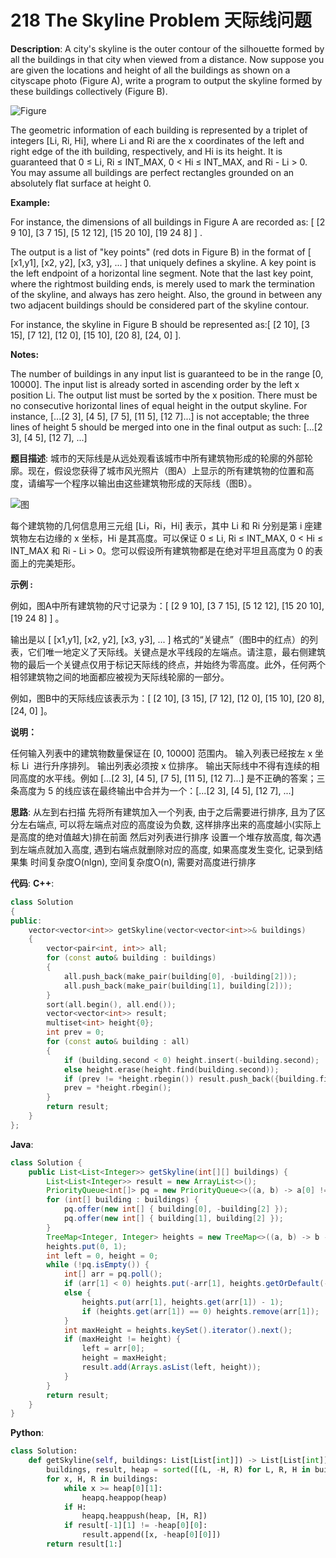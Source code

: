 # 218 The Skyline Problem 天际线问题

__Description__:
A city's skyline is the outer contour of the silhouette formed by all the buildings in that city when viewed from a distance. Now suppose you are given the locations and height of all the buildings as shown on a cityscape photo (Figure A), write a program to output the skyline formed by these buildings collectively (Figure B).

![Figure](https://assets.leetcode.com/uploads/2020/12/01/merged.jpg)

The geometric information of each building is represented by a triplet of integers [Li, Ri, Hi], where Li and Ri are the x coordinates of the left and right edge of the ith building, respectively, and Hi is its height. It is guaranteed that 0 ≤ Li, Ri ≤ INT_MAX, 0 < Hi ≤ INT_MAX, and Ri - Li > 0. You may assume all buildings are perfect rectangles grounded on an absolutely flat surface at height 0.

__Example:__

For instance, the dimensions of all buildings in Figure A are recorded as: [ [2 9 10], [3 7 15], [5 12 12], [15 20 10], [19 24 8] ] .

The output is a list of "key points" (red dots in Figure B) in the format of [ [x1,y1], [x2, y2], [x3, y3], ... ] that uniquely defines a skyline. A key point is the left endpoint of a horizontal line segment. Note that the last key point, where the rightmost building ends, is merely used to mark the termination of the skyline, and always has zero height. Also, the ground in between any two adjacent buildings should be considered part of the skyline contour.

For instance, the skyline in Figure B should be represented as:[ [2 10], [3 15], [7 12], [12 0], [15 10], [20 8], [24, 0] ].

__Notes:__

The number of buildings in any input list is guaranteed to be in the range [0, 10000].
The input list is already sorted in ascending order by the left x position Li.
The output list must be sorted by the x position.
There must be no consecutive horizontal lines of equal height in the output skyline. For instance, [...[2 3], [4 5], [7 5], [11 5], [12 7]...] is not acceptable; the three lines of height 5 should be merged into one in the final output as such: [...[2 3], [4 5], [12 7], ...]

__题目描述__:
城市的天际线是从远处观看该城市中所有建筑物形成的轮廓的外部轮廓。现在，假设您获得了城市风光照片（图A）上显示的所有建筑物的位置和高度，请编写一个程序以输出由这些建筑物形成的天际线（图B）。

![图](https://assets.leetcode.com/uploads/2020/12/01/merged.jpg)

每个建筑物的几何信息用三元组 [Li，Ri，Hi] 表示，其中 Li 和 Ri 分别是第 i 座建筑物左右边缘的 x 坐标，Hi 是其高度。可以保证 0 ≤ Li, Ri ≤ INT_MAX, 0 < Hi ≤ INT_MAX 和 Ri - Li > 0。您可以假设所有建筑物都是在绝对平坦且高度为 0 的表面上的完美矩形。

__示例 :__

例如，图A中所有建筑物的尺寸记录为：[ [2 9 10], [3 7 15], [5 12 12], [15 20 10], [19 24 8] ] 。

输出是以 [ [x1,y1], [x2, y2], [x3, y3], ... ] 格式的“关键点”（图B中的红点）的列表，它们唯一地定义了天际线。关键点是水平线段的左端点。请注意，最右侧建筑物的最后一个关键点仅用于标记天际线的终点，并始终为零高度。此外，任何两个相邻建筑物之间的地面都应被视为天际线轮廓的一部分。

例如，图B中的天际线应该表示为：[ [2 10], [3 15], [7 12], [12 0], [15 10], [20 8], [24, 0] ]。

__说明：__

任何输入列表中的建筑物数量保证在 [0, 10000] 范围内。
输入列表已经按左 x 坐标 Li  进行升序排列。
输出列表必须按 x 位排序。
输出天际线中不得有连续的相同高度的水平线。例如 [...[2 3], [4 5], [7 5], [11 5], [12 7]...] 是不正确的答案；三条高度为 5 的线应该在最终输出中合并为一个：[...[2 3], [4 5], [12 7], ...]

__思路__:
从左到右扫描
先将所有建筑加入一个列表, 由于之后需要进行排序, 且为了区分左右端点, 可以将左端点对应的高度设为负数, 这样排序出来的高度越小(实际上是高度的绝对值越大)排在前面
然后对列表进行排序
设置一个堆存放高度, 每次遇到左端点就加入高度, 遇到右端点就删除对应的高度, 如果高度发生变化, 记录到结果集
时间复杂度O(nlgn), 空间复杂度O(n), 需要对高度进行排序

__代码__:
__C++__:

```C++
class Solution 
{
public:
    vector<vector<int>> getSkyline(vector<vector<int>>& buildings) 
    {
        vector<pair<int, int>> all;
        for (const auto& building : buildings) 
        {
            all.push_back(make_pair(building[0], -building[2]));
            all.push_back(make_pair(building[1], building[2]));
        }
        sort(all.begin(), all.end());
        vector<vector<int>> result;
        multiset<int> height{0};
        int prev = 0;
        for (const auto& building : all) 
        {
            if (building.second < 0) height.insert(-building.second);
            else height.erase(height.find(building.second));
            if (prev != *height.rbegin()) result.push_back({building.first, *height.rbegin()});
            prev = *height.rbegin();
        }
        return result;
    }
};
```

__Java__:

```Java
class Solution {
    public List<List<Integer>> getSkyline(int[][] buildings) {
        List<List<Integer>> result = new ArrayList<>();
        PriorityQueue<int[]> pq = new PriorityQueue<>((a, b) -> a[0] != b[0] ? a[0] - b[0] : a[1] - b[1]);
        for (int[] building : buildings) {
            pq.offer(new int[] { building[0], -building[2] });
            pq.offer(new int[] { building[1], building[2] });
        }
        TreeMap<Integer, Integer> heights = new TreeMap<>((a, b) -> b - a);
        heights.put(0, 1);
        int left = 0, height = 0;
        while (!pq.isEmpty()) {
            int[] arr = pq.poll();
            if (arr[1] < 0) heights.put(-arr[1], heights.getOrDefault(-arr[1], 0) + 1);
            else {
                heights.put(arr[1], heights.get(arr[1]) - 1);
                if (heights.get(arr[1]) == 0) heights.remove(arr[1]);
            }
            int maxHeight = heights.keySet().iterator().next();
            if (maxHeight != height) {
                left = arr[0];
                height = maxHeight;
                result.add(Arrays.asList(left, height));
            }
        }
        return result;
    }
}
```

__Python__:

```Python
class Solution:
    def getSkyline(self, buildings: List[List[int]]) -> List[List[int]]:
        buildings, result, heap = sorted([(L, -H, R) for L, R, H in buildings] + list({(R, 0, 0) for _, R, _ in buildings } )), [[0, 0]], [[0, float("inf")]]
        for x, H, R in buildings:
            while x >= heap[0][1]:
                heapq.heappop(heap)
            if H:
                heapq.heappush(heap, [H, R])
            if result[-1][1] != -heap[0][0]:
                result.append([x, -heap[0][0]])
        return result[1:]
```
